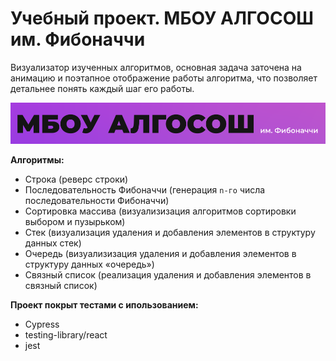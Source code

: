 # Учебный проект. МБОУ АЛГОСОШ им. Фибоначчи

Визуализатор изученных алгоритмов, основная задача заточена на анимацию и поэтапное отображение работы алгоритма, что позволяет детальнее понять каждый шаг его работы.

![Лого МБОУ АЛГОСОШ им. Фибоначчи](./src/images/Mask%20group.svg)

**Алгоритмы:**
- Строка (реверс строки)
- Последовательность Фибоначчи (генерация `n-го` числа последовательности Фибоначчи) 
- Сортировка массива (визуализизация алгоритмов сортировки выбором и пузырьком)
- Стек (визуализация удаления и добавления элементов в структуру данных стек)
- Очередь (визуализизация удаления и добавления элементов в структуру данных «очередь»)
- Связный список (реализация удаления и добавления элементов в связный список)

**Проект покрыт тестами с ипользованием:**
- Cypress
- testing-library/react
- jest